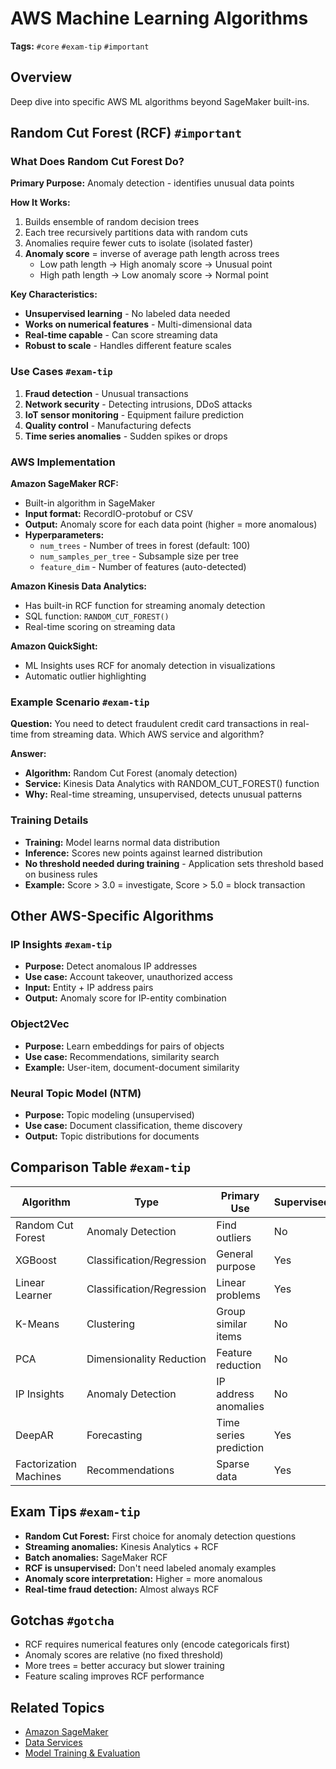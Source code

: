 # AWS Machine Learning Algorithms

**Tags:** `#core` `#exam-tip` `#important`

## Overview
Deep dive into specific AWS ML algorithms beyond SageMaker built-ins.

## Random Cut Forest (RCF) `#important`

### What Does Random Cut Forest Do?

**Primary Purpose:** Anomaly detection - identifies unusual data points

**How It Works:**
1. Builds ensemble of random decision trees
2. Each tree recursively partitions data with random cuts
3. Anomalies require fewer cuts to isolate (isolated faster)
4. **Anomaly score** = inverse of average path length across trees
   - Low path length → High anomaly score → Unusual point
   - High path length → Low anomaly score → Normal point

**Key Characteristics:**
- **Unsupervised learning** - No labeled data needed
- **Works on numerical features** - Multi-dimensional data
- **Real-time capable** - Can score streaming data
- **Robust to scale** - Handles different feature scales

### Use Cases `#exam-tip`
1. **Fraud detection** - Unusual transactions
2. **Network security** - Detecting intrusions, DDoS attacks
3. **IoT sensor monitoring** - Equipment failure prediction
4. **Quality control** - Manufacturing defects
5. **Time series anomalies** - Sudden spikes or drops

### AWS Implementation

**Amazon SageMaker RCF:**
- Built-in algorithm in SageMaker
- **Input format:** RecordIO-protobuf or CSV
- **Output:** Anomaly score for each data point (higher = more anomalous)
- **Hyperparameters:**
  - `num_trees` - Number of trees in forest (default: 100)
  - `num_samples_per_tree` - Subsample size per tree
  - `feature_dim` - Number of features (auto-detected)

**Amazon Kinesis Data Analytics:**
- Has built-in RCF function for streaming anomaly detection
- SQL function: `RANDOM_CUT_FOREST()`
- Real-time scoring on streaming data

**Amazon QuickSight:**
- ML Insights uses RCF for anomaly detection in visualizations
- Automatic outlier highlighting

### Example Scenario `#exam-tip`
**Question:** You need to detect fraudulent credit card transactions in real-time from streaming data. Which AWS service and algorithm?

**Answer:**
- **Algorithm:** Random Cut Forest (anomaly detection)
- **Service:** Kinesis Data Analytics with RANDOM_CUT_FOREST() function
- **Why:** Real-time streaming, unsupervised, detects unusual patterns

### Training Details
- **Training:** Model learns normal data distribution
- **Inference:** Scores new points against learned distribution
- **No threshold needed during training** - Application sets threshold based on business rules
- **Example:** Score > 3.0 = investigate, Score > 5.0 = block transaction

## Other AWS-Specific Algorithms

### IP Insights `#exam-tip`
- **Purpose:** Detect anomalous IP addresses
- **Use case:** Account takeover, unauthorized access
- **Input:** Entity + IP address pairs
- **Output:** Anomaly score for IP-entity combination

### Object2Vec
- **Purpose:** Learn embeddings for pairs of objects
- **Use case:** Recommendations, similarity search
- **Example:** User-item, document-document similarity

### Neural Topic Model (NTM)
- **Purpose:** Topic modeling (unsupervised)
- **Use case:** Document classification, theme discovery
- **Output:** Topic distributions for documents

## Comparison Table `#exam-tip`

| Algorithm | Type | Primary Use | Supervised? |
|-----------|------|-------------|-------------|
| Random Cut Forest | Anomaly Detection | Find outliers | No |
| XGBoost | Classification/Regression | General purpose | Yes |
| Linear Learner | Classification/Regression | Linear problems | Yes |
| K-Means | Clustering | Group similar items | No |
| PCA | Dimensionality Reduction | Feature reduction | No |
| IP Insights | Anomaly Detection | IP address anomalies | No |
| DeepAR | Forecasting | Time series prediction | Yes |
| Factorization Machines | Recommendations | Sparse data | Yes |

## Exam Tips `#exam-tip`
- **Random Cut Forest:** First choice for anomaly detection questions
- **Streaming anomalies:** Kinesis Analytics + RCF
- **Batch anomalies:** SageMaker RCF
- **RCF is unsupervised:** Don't need labeled anomaly examples
- **Anomaly score interpretation:** Higher = more anomalous
- **Real-time fraud detection:** Almost always RCF

## Gotchas `#gotcha`
- RCF requires numerical features only (encode categoricals first)
- Anomaly scores are relative (no fixed threshold)
- More trees = better accuracy but slower training
- Feature scaling improves RCF performance

## Related Topics
- [Amazon SageMaker](./sagemaker.md)
- [Data Services](./data-services.md)
- [Model Training & Evaluation](./model-training-evaluation.md)
